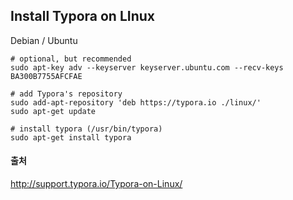 ## Install Typora on LInux

Debian / Ubuntu

```
# optional, but recommended
sudo apt-key adv --keyserver keyserver.ubuntu.com --recv-keys BA300B7755AFCFAE

# add Typora's repository
sudo add-apt-repository 'deb https://typora.io ./linux/'
sudo apt-get update

# install typora (/usr/bin/typora)
sudo apt-get install typora
```



#### 출처

http://support.typora.io/Typora-on-Linux/